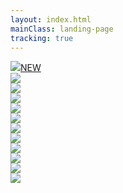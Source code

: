 ```yaml
---
layout: index.html
mainClass: landing-page
tracking: true
---
```

<div class="games">
<div class="game">
<a href="/blog/posts/announcing-swipp"><img class="game-teaser" src="/img/swipp-icon-1024x1024.png"/><span class="new-marker">NEW</span></a>
</div>

<div class="game">
<a href="https://boolitaire.com"><img class="game-teaser" src="/img/boolitaire-icon-144x144.png"/></a>
</div>

<div class="game">
<a href="https://vmod.io"><img class="game-teaser" src="/img/vmod-icon-144x144.png"/></a>
</div>

<div class="game">
<a href="https://itunes.apple.com/app/pocket-snap/id1252302313"><img class="game-teaser" src="/img/pocketsnap-icon-144x144.png"/></a>
</div>

<div class="game">
<a href="https://itunes.apple.com/app/shn-p/id1203525883"><img class="game-teaser" src="/img/shnip-icon_1024x1024.png"/></a>
</div>

<div class="game">
<a href="https://itunes.apple.com/app/sliding-down/id1180040010"><img class="game-teaser" src="/img/slidingdown-icon-512x512.png"/></a>
</div>

<div class="game">
<a href="https://itunes.apple.com/app/amoebae/id1152536305"><img class="game-teaser" src="/img/amoebae-icon_144x144.png"/></a>
</div>

<div class="game">
<a href="https://itunes.apple.com/app/flat-jump/id1128837742"><img class="game-teaser" src="/img/flatjump-icon_144x144.png"/></a>
</div>

<div class="game">
<a href="https://assetstore.unity.com/packages/tools/gui/globsearch-96572"><img class="game-teaser" src="/img/globsearch-icon_144x144.png"/></a>
</div>

<div class="game">
<img class="game-placeholder" src="/img/placeholder_144x144.png"/>
</div>

<div class="game">
<img class="game-placeholder" src="/img/placeholder_144x144.png"/>
</div>

<div class="game">
<img class="game-placeholder" src="/img/placeholder_144x144.png"/>
</div>
</div>
